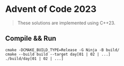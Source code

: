 # Advent of Code 2023

> These solutions are implemented using C++23.

## Compile && Run

```shell
cmake -DCMAKE_BUILD_TYPE=Release -G Ninja -B build/
cmake --build build --target day[01 | 02 | ...]
./build/day[01 | 02 | ...]
```
